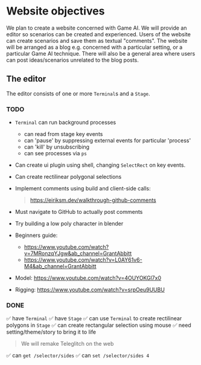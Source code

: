 # Website objectives

We plan to create a website concerned with Game AI. We will provide an editor so scenarios can be created and experienced. Users of the website can create scenarios and save them as textual "comments". The website will be arranged as a blog e.g. concerned with a particular setting, or a particular Game AI technique. There will also be a general area where users can post ideas/scenarios unrelated to the blog posts.

## The editor

The editor consists of one or more `Terminal`s and a `Stage`.

### TODO

- `Terminal` can run background processes
  - can read from stage key events
  - can 'pause' by suppressing external events for particular 'process'
  - can 'kill' by unsubscribing
  - can see processes via `ps`

- Can create ui plugin using shell, changing `SelectRect` on key events.

- Can create rectilinear polygonal selections

- Implement comments using build and client-side calls:
  > https://eiriksm.dev/walkthrough-github-comments
- Must navigate to GitHub to actually post comments


- Try building a low poly character in blender
- Beginners guide:
  - https://www.youtube.com/watch?v=7MRonzqYJgw&ab_channel=GrantAbbitt
  - https://www.youtube.com/watch?v=L0AY61v6-M4&ab_channel=GrantAbbitt
- Model: https://www.youtube.com/watch?v=4OUYOKGl7x0
- Rigging: https://www.youtube.com/watch?v=srpOeu9UUBU

### DONE

✅ have `Terminal`
✅ have `Stage`
✅ can use `Terminal` to create rectilinear polygons in `Stage`
✅ can create rectangular selection using mouse
✅ need setting/theme/story to bring it to life
   > We will remake Teleglitch on the web
  
✅ can `get /selector/sides`
✅ can `set /selector/sides 4`
